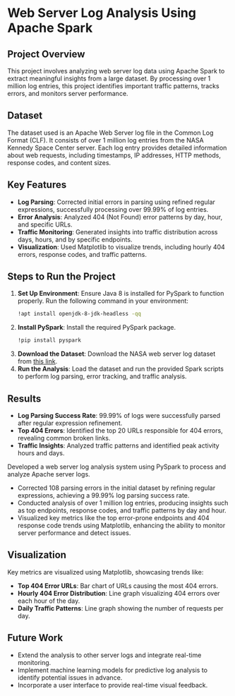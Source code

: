 # Web Server Log Analysis Using Apache Spark

## Project Overview
This project involves analyzing web server log data using Apache Spark to extract meaningful insights from a large dataset. By processing over 1 million log entries, this project identifies important traffic patterns, tracks errors, and monitors server performance.

## Dataset
The dataset used is an Apache Web Server log file in the Common Log Format (CLF). It consists of over 1 million log entries from the NASA Kennedy Space Center server. Each log entry provides detailed information about web requests, including timestamps, IP addresses, HTTP methods, response codes, and content sizes.

## Key Features
- **Log Parsing**: Corrected initial errors in parsing using refined regular expressions, successfully processing over 99.99% of log entries.
- **Error Analysis**: Analyzed 404 (Not Found) error patterns by day, hour, and specific URLs.
- **Traffic Monitoring**: Generated insights into traffic distribution across days, hours, and by specific endpoints.
- **Visualization**: Used Matplotlib to visualize trends, including hourly 404 errors, response codes, and traffic patterns.

## Steps to Run the Project
1. **Set Up Environment**: Ensure Java 8 is installed for PySpark to function properly. Run the following command in your environment:
    ```bash
    !apt install openjdk-8-jdk-headless -qq
    ```
2. **Install PySpark**: Install the required PySpark package.
    ```bash
    !pip install pyspark
    ```
3. **Download the Dataset**: Download the NASA web server log dataset from [this link](http://ita.ee.lbl.gov/html/contrib/NASA-HTTP.html).
4. **Run the Analysis**: Load the dataset and run the provided Spark scripts to perform log parsing, error tracking, and traffic analysis.

## Results
- **Log Parsing Success Rate**: 99.99% of logs were successfully parsed after regular expression refinement.
- **Top 404 Errors**: Identified the top 20 URLs responsible for 404 errors, revealing common broken links.
- **Traffic Insights**: Analyzed traffic patterns and identified peak activity hours and days.

 Developed a web server log analysis system using PySpark to process and analyze Apache server logs.
-	Corrected 108 parsing errors in the initial dataset by refining regular expressions, achieving a 99.99% log parsing success rate.
-	Conducted analysis of over 1 million log entries, producing insights such as top endpoints, response codes, and traffic patterns by day and hour.
-	Visualized key metrics like the top error-prone endpoints and 404 response code trends using Matplotlib, enhancing the ability to monitor server performance and detect issues.


## Visualization
Key metrics are visualized using Matplotlib, showcasing trends like:
- **Top 404 Error URLs**: Bar chart of URLs causing the most 404 errors.
- **Hourly 404 Error Distribution**: Line graph visualizing 404 errors over each hour of the day.
- **Daily Traffic Patterns**: Line graph showing the number of requests per day.

## Future Work
- Extend the analysis to other server logs and integrate real-time monitoring.
- Implement machine learning models for predictive log analysis to identify potential issues in advance.
- Incorporate a user interface to provide real-time visual feedback.

